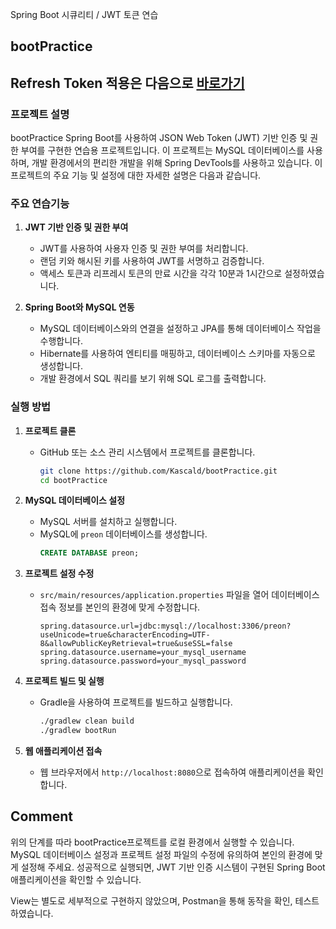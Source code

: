 Spring Boot 시큐리티 / JWT 토큰 연습

## bootPractice

## Refresh Token 적용은 다음으로 [바로가기](https://github.com/Kascald/JWT_Practice-w.RefreshToken)
### 프로젝트 설명

bootPractice 
Spring Boot를 사용하여 JSON Web Token (JWT) 기반 인증 및 권한 부여를 구현한 연습용 프로젝트입니다. 이 프로젝트는 MySQL 데이터베이스를 사용하며, 개발 환경에서의 편리한 개발을 위해 Spring DevTools를 사용하고 있습니다. 이 프로젝트의 주요 기능 및 설정에 대한 자세한 설명은 다음과 같습니다.

### 주요 연습기능

1. **JWT 기반 인증 및 권한 부여**
   - JWT를 사용하여 사용자 인증 및 권한 부여를 처리합니다.
   - 랜덤 키와 해시된 키를 사용하여 JWT를 서명하고 검증합니다.
   - 액세스 토큰과 리프레시 토큰의 만료 시간을 각각 10분과 1시간으로 설정하였습니다.

2. **Spring Boot와 MySQL 연동**
   - MySQL 데이터베이스와의 연결을 설정하고 JPA를 통해 데이터베이스 작업을 수행합니다.
   - Hibernate를 사용하여 엔티티를 매핑하고, 데이터베이스 스키마를 자동으로 생성합니다.
   - 개발 환경에서 SQL 쿼리를 보기 위해 SQL 로그를 출력합니다.


### 실행 방법

1. **프로젝트 클론**
   - GitHub 또는 소스 관리 시스템에서 프로젝트를 클론합니다.
     ```bash
     git clone https://github.com/Kascald/bootPractice.git
     cd bootPractice
     ```

2. **MySQL 데이터베이스 설정**
   - MySQL 서버를 설치하고 실행합니다.
   - MySQL에 `preon` 데이터베이스를 생성합니다.
     ```sql
     CREATE DATABASE preon;
     ```

3. **프로젝트 설정 수정**
   - `src/main/resources/application.properties` 파일을 열어 데이터베이스 접속 정보를 본인의 환경에 맞게 수정합니다.
     ```properties
     spring.datasource.url=jdbc:mysql://localhost:3306/preon?useUnicode=true&characterEncoding=UTF-8&allowPublicKeyRetrieval=true&useSSL=false
     spring.datasource.username=your_mysql_username
     spring.datasource.password=your_mysql_password
     ```

4. **프로젝트 빌드 및 실행**
   - Gradle을 사용하여 프로젝트를 빌드하고 실행합니다.
     ```bash
     ./gradlew clean build
     ./gradlew bootRun
     ```

5. **웹 애플리케이션 접속**
   - 웹 브라우저에서 `http://localhost:8080`으로 접속하여 애플리케이션을 확인합니다.

## Comment

위의 단계를 따라 bootPractice프로젝트를 로컬 환경에서 실행할 수 있습니다. MySQL 데이터베이스 설정과 프로젝트 설정 파일의 수정에 유의하여 본인의 환경에 맞게 설정해 주세요. 성공적으로 실행되면, JWT 기반 인증 시스템이 구현된 Spring Boot 애플리케이션을 확인할 수 있습니다.

View는 별도로 세부적으로 구현하지 않았으며, Postman을 통해 동작을 확인, 테스트 하였습니다.
